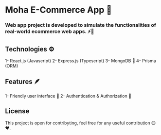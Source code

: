 # Moha E-Commerce App 🛒

### Web app project is developed to simulate the functionalities of real-world ecommerce web apps. ⚡🛒

## Technologies ⚙️
1- React.js (Javascript) 
2- Express.js (Typescript)
3- MongoDB 🌱
4- Prisma (ORM)

## Features 🪶
1- Friendly user interface 👤
2- Authentication & Authorization 🔐


## License
This project is open for contribyting, feel free for any useful contribution 😉❤️.
